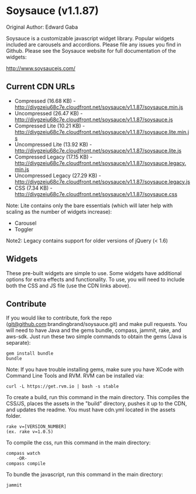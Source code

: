 # Soysauce (v1.1.87)
Original Author: Edward Gaba

Soysauce is a customizable javascript widget library. Popular widgets included are carousels and accordions. Please file any issues you find in Github. Please see the Soysauce website for full documentation of the widgets:

http://www.soysaucejs.com/

## Current CDN URLs
* Compressed (16.68 KB) - http://divgzeiu68c7e.cloudfront.net/soysauce/v1.1.87/soysauce.min.js
* Uncompressed (26.47 KB) - http://divgzeiu68c7e.cloudfront.net/soysauce/v1.1.87/soysauce.js
* Compressed Lite (10.21 KB) - http://divgzeiu68c7e.cloudfront.net/soysauce/v1.1.87/soysauce.lite.min.js
* Uncompressed Lite (13.92 KB) - http://divgzeiu68c7e.cloudfront.net/soysauce/v1.1.87/soysauce.lite.js
* Compressed Legacy (17.15 KB) - http://divgzeiu68c7e.cloudfront.net/soysauce/v1.1.87/soysauce.legacy.min.js
* Uncompressed Legacy (27.29 KB) - http://divgzeiu68c7e.cloudfront.net/soysauce/v1.1.87/soysauce.legacy.js
* CSS (7.34 KB) - http://divgzeiu68c7e.cloudfront.net/soysauce/v1.1.87/soysauce.css

Note: Lite contains only the bare essentials (which will later help with scaling as the number of widgets increase):
* Carousel
* Toggler

Note2: Legacy contains support for older versions of jQuery (< 1.6)

## Widgets
These pre-built widgets are simple to use. Some widgets have additional options for extra effects and functionality. To use, you will need to include both the CSS and JS file (use the CDN links above).

## Contribute
If you would like to contribute, fork the repo (git@github.com:brandingbrand/soysauce.git) and make pull requests. You will need to have Java and the gems bundle, compass, jammit, rake, and aws-sdk. Just run these two simple commands to obtain the gems (Java is separate):

	gem install bundle
	bundle

Note: If you have trouble installing gems, make sure you have XCode with Command Line Tools and RVM. RVM can be installed via:

	curl -L https://get.rvm.io | bash -s stable

To create a build, run this command in the main directory. This compiles the CSS/JS, places the assets in the "build" directory, pushes it up to the CDN, and updates the readme. You must have cdn.yml located in the assets folder.

	rake v=[VERSION_NUMBER]
	(ex. rake v=1.0.5)

To compile the css, run this command in the main directory:

	compass watch
		-OR-
	compass compile

To bundle the javascript, run this command in the main directory:

	jammit
